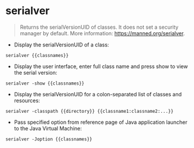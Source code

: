 # serialver

> Returns the serialVersionUID of classes.
> It does not set a security manager by default.
> More information: <https://manned.org/serialver>.

- Display the serialVersionUID of a class:

`serialver {{classnames}}`

- Display the user interface, enter full class name and press show to view the serial version:

`serialver -show {{classnames}}`

- Display the serialVersionUID for a colon-separated list of classes and resources:

`serialver -classpath {{directory}} {{classname1:classname2:...}}`

- Pass specified option from reference page of Java application launcher to the Java Virtual Machine:

`serialver -Joption {{classnames}}`
